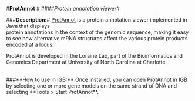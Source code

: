#**ProtAnnot** #
####*Protein annotation viewer*#
<br>

###**Description:**#
[ProtAnnot](http://bioviz.org/protannot/) is a protein annotation viewer implemented in Java that displays  
protein annotations in the context of the genomic sequence, making it easy  
to see how alternative mRNA structures affect the various protein products  
encoded at a locus.  

ProtAnnot is developed in the Loraine Lab, part of the Bioinformatics and  
Genomics Department at University of North Carolina at Charlotte. 

<br>
###**How to use in IGB:**
Once installed, you can open ProtAnnot in IGB by selecting one or more gene  
models on the same strand of DNA and selecting **Tools > Start ProtAnnot**.
